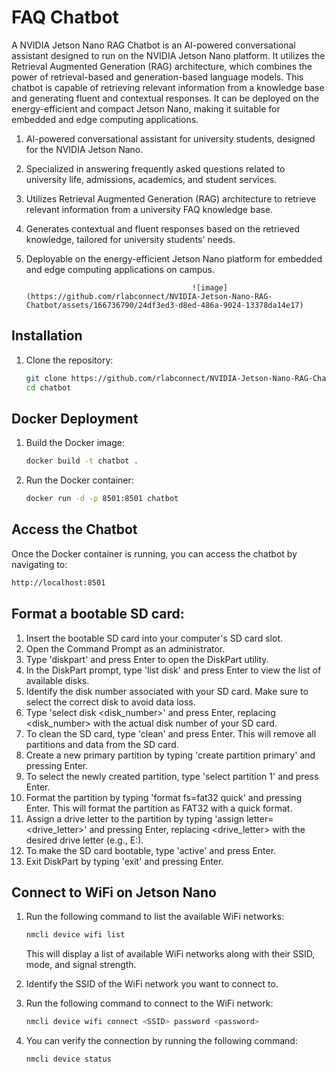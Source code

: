# FAQ Chatbot

A NVIDIA Jetson Nano RAG Chatbot is an AI-powered conversational assistant designed to run on the NVIDIA Jetson Nano platform. It utilizes the Retrieval Augmented Generation (RAG) architecture, which combines the power of retrieval-based and generation-based language models. This chatbot is capable of retrieving relevant information from a knowledge base and generating fluent and contextual responses. It can be deployed on the energy-efficient and compact Jetson Nano, making it suitable for embedded and edge computing applications.

1. AI-powered conversational assistant for university students, designed for the NVIDIA Jetson Nano.
2. Specialized in answering frequently asked questions related to university life, admissions, academics, and student services.
3. Utilizes Retrieval Augmented Generation (RAG) architecture to retrieve relevant information from a university FAQ knowledge base.
4. Generates contextual and fluent responses based on the retrieved knowledge, tailored for university students' needs.
5. Deployable on the energy-efficient Jetson Nano platform for embedded and edge computing applications on campus.

                                            ![image](https://github.com/rlabconnect/NVIDIA-Jetson-Nano-RAG-Chatbot/assets/166736790/24df3ed3-d8ed-486a-9024-13378da14e17)

## Installation

1. Clone the repository:
   ```bash
   git clone https://github.com/rlabconnect/NVIDIA-Jetson-Nano-RAG-Chatbot/
   cd chatbot
   ```

## Docker Deployment

1. Build the Docker image:

   ```bash
   docker build -t chatbot .
   ```

2. Run the Docker container:
   ```bash
   docker run -d -p 8501:8501 chatbot
   ```

## Access the Chatbot

Once the Docker container is running, you can access the chatbot by navigating to:

```bash
http://localhost:8501
```

## Format a bootable SD card:

1. Insert the bootable SD card into your computer's SD card slot.
2. Open the Command Prompt as an administrator.
3. Type 'diskpart' and press Enter to open the DiskPart utility.
4. In the DiskPart prompt, type 'list disk' and press Enter to view the list of available disks.
5. Identify the disk number associated with your SD card. Make sure to select the correct disk to avoid data loss.
6. Type 'select disk <disk_number>' and press Enter, replacing <disk_number> with the actual disk number of your SD card.
7. To clean the SD card, type 'clean' and press Enter. This will remove all partitions and data from the SD card.
8. Create a new primary partition by typing 'create partition primary' and pressing Enter.
9. To select the newly created partition, type 'select partition 1' and press Enter.
10. Format the partition by typing 'format fs=fat32 quick' and pressing Enter. This will format the partition as FAT32 with a quick format.
11. Assign a drive letter to the partition by typing 'assign letter=<drive_letter>' and pressing Enter, replacing <drive_letter> with the desired drive letter (e.g., E:).
12. To make the SD card bootable, type 'active' and press Enter.
13. Exit DiskPart by typing 'exit' and pressing Enter.

## Connect to WiFi on Jetson Nano

1. Run the following command to list the available WiFi networks:

   ```bash
   nmcli device wifi list
   ```

   This will display a list of available WiFi networks along with their SSID, mode, and signal strength.

2. Identify the SSID of the WiFi network you want to connect to.

3. Run the following command to connect to the WiFi network:
   ```bash
   nmcli device wifi connect <SSID> password <password>
   ```
4. You can verify the connection by running the following command:
   ```bash
   nmcli device status
   ```
